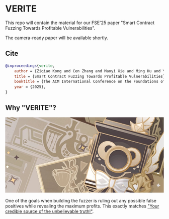 # VERITE

This repo will contain the material for our FSE'25 paper "Smart Contract Fuzzing Towards Profitable Vulnerabilities".

The camera-ready paper will be available shortly.

## Cite

```bibtex
@inproceedings{verite,
    author = {Ziqiao Kong and Cen Zhang and Maoyi Xie and Ming Hu and Yue Xue and Ye Liu and Haijun Wang and Yang Liu},
    title = {Smart Contract Fuzzing Towards Profitable Vulnerabilities},
    booktitle = {The ACM International Conference on the Foundations of Software Engineering (FSE)},
    year = {2025},
}
```

## Why "VERITE"?

![verite](./verite.jpeg)

One of the goals when building the fuzzer is ruling out any possible false positives while revealing the maximum profits. This exactly matches ["Your credible source of the unbelievable truth!"](https://www.hoyolab.com/article/21858357).
